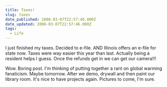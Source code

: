 ```yaml
---
title: Taxes!
slug: taxes
date_published: 2008-03-07T22:57:46.000Z
date_updated: 2008-03-07T22:57:46.000Z
tags:
  - Life
---
```


I just finished my taxes. Decided to e-file. AND Illinois offers an e-file for state now. Taxes were way easier this year than last. Actually being a resident helps I guess. Once the refunds get in we can get our camera!!!

Wow. Boring post. I'm thinking of putting together a rant on global warming fanaticism. Maybe tomorrow. After we demo, drywall and then paint our library room. It's nice to have projects again. Pictures to come, I'm sure.
